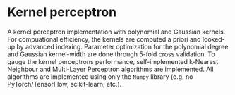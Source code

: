 # Kernel perceptron
A kernel perceptron implementation with polynomial and Gaussian kernels. For compuational efficiency, the kernels are computed a priori and looked-up by advanced indexing. Parameter optimization for the polynomial degree and Gaussian kernel-width are done through 5-fold cross validation. To gauge the kernel perceptrons performance, self-implemented k-Nearest Neighbour and Multi-Layer Perceptron algorithms are implemented. All algorithms are implemented using only the `Numpy` library (e.g. no PyTorch/TensorFlow, scikit-learn, etc.).
